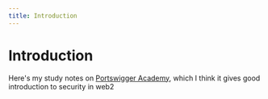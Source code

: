 ```yaml
---
title: Introduction
---
```


# Introduction

Here's my study notes on
[Portswigger Academy](https://portswigger.net/web-security/learning-path), which
I think it gives good introduction to security in web2
